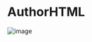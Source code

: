 # AuthorHTML
![image](https://github.com/kutukov2000/AuthorHTML/assets/73742110/fed6854e-ccc7-4dee-ab21-c9b04810af28)
